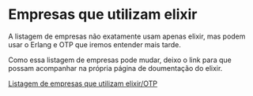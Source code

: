 # Empresas que utilizam elixir

A listagem de empresas não exatamente usam apenas elixir, mas podem usar o Erlang e OTP que iremos entender mais tarde.

Como essa listagem de empresas pode mudar, deixo o link para que possam acompanhar na própria página de doumentação do elixir.

[Listagem de empresas que utilizam elixir/OTP](https://elixir-lang.org/cases.html)